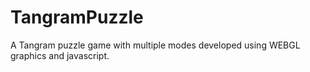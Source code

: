 # TangramPuzzle
A Tangram puzzle game with multiple modes developed using WEBGL graphics and javascript.
